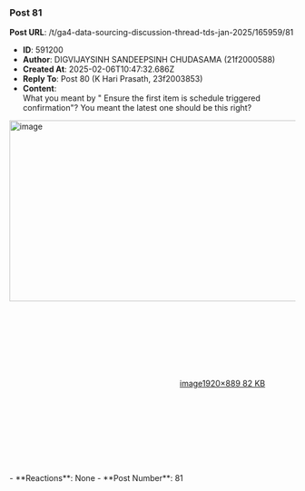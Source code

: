### Post 81
**Post URL**: /t/ga4-data-sourcing-discussion-thread-tds-jan-2025/165959/81
- **ID**: 591200
- **Author**: DIGVIJAYSINH SANDEEPSINH CHUDASAMA (21f2000588)
- **Created At**: 2025-02-06T10:47:32.686Z
- **Reply To**: Post 80 (K Hari Prasath, 23f2003853)
- **Content**:  
  What you meant by " Ensure the first item is schedule triggered confirmation"? You meant the latest one should be this right?
<div class="lightbox-wrapper"><a class="lightbox" href="https://europe1.discourse-cdn.com/flex013/uploads/iitm/original/3X/3/8/3812c6855de7c05b79750c6f57eed987122e24f4.png" data-download-href="/uploads/short-url/802XNXrWZ5eqWWHeszELpHQgezy.png?dl=1" title="image" rel="noopener nofollow ugc"><img src="https://europe1.discourse-cdn.com/flex013/uploads/iitm/optimized/3X/3/8/3812c6855de7c05b79750c6f57eed987122e24f4_2_690x319.png" alt="image" data-base62-sha1="802XNXrWZ5eqWWHeszELpHQgezy" width="690" height="319" srcset="https://europe1.discourse-cdn.com/flex013/uploads/iitm/optimized/3X/3/8/3812c6855de7c05b79750c6f57eed987122e24f4_2_690x319.png, https://europe1.discourse-cdn.com/flex013/uploads/iitm/optimized/3X/3/8/3812c6855de7c05b79750c6f57eed987122e24f4_2_1035x478.png 1.5x, https://europe1.discourse-cdn.com/flex013/uploads/iitm/optimized/3X/3/8/3812c6855de7c05b79750c6f57eed987122e24f4_2_1380x638.png 2x" data-dominant-color="11151B"><div class="meta"><svg class="fa d-icon d-icon-far-image svg-icon" aria-hidden="true"><use href="#far-image"></use></svg><span class="filename">image</span><span class="informations">1920×889 82 KB</span><svg class="fa d-icon d-icon-discourse-expand svg-icon" aria-hidden="true"><use href="#discourse-expand"></use></svg></div></a></div>
- **Reactions**: None
- **Post Number**: 81

